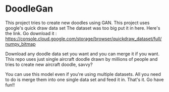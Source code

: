 # DoodleGan
This project tries to create new doodles using GAN. This project uses google's quick draw data set
The dataset was too big put it in here. Here's the link. Go download it : https://console.cloud.google.com/storage/browser/quickdraw_dataset/full/numpy_bitmap

Download any doodle data set you want and you can merge it if you want. This repo uses just single aircraft doodle drawn by millions of people and tries to create new aircraft doodle, savvy?

You can use this model even if you're using multiple datasets. All you need to do is merge them into one single data set and feed it in. That's it.
Go have fun!!
